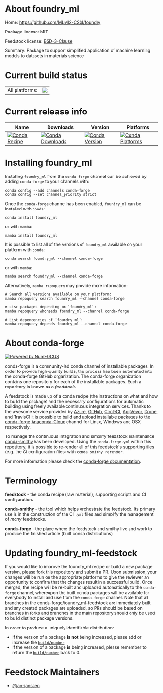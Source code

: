 About foundry_ml
================

Home: https://github.com/MLMI2-CSSI/foundry

Package license: MIT

Feedstock license: [BSD-3-Clause](https://github.com/conda-forge/foundry_ml-feedstock/blob/main/LICENSE.txt)

Summary: Package to support simplified application of machine learning models to datasets in materials science

Current build status
====================


<table><tr><td>All platforms:</td>
    <td>
      <a href="https://dev.azure.com/conda-forge/feedstock-builds/_build/latest?definitionId=16692&branchName=main">
        <img src="https://dev.azure.com/conda-forge/feedstock-builds/_apis/build/status/foundry_ml-feedstock?branchName=main">
      </a>
    </td>
  </tr>
</table>

Current release info
====================

| Name | Downloads | Version | Platforms |
| --- | --- | --- | --- |
| [![Conda Recipe](https://img.shields.io/badge/recipe-foundry_ml-green.svg)](https://anaconda.org/conda-forge/foundry_ml) | [![Conda Downloads](https://img.shields.io/conda/dn/conda-forge/foundry_ml.svg)](https://anaconda.org/conda-forge/foundry_ml) | [![Conda Version](https://img.shields.io/conda/vn/conda-forge/foundry_ml.svg)](https://anaconda.org/conda-forge/foundry_ml) | [![Conda Platforms](https://img.shields.io/conda/pn/conda-forge/foundry_ml.svg)](https://anaconda.org/conda-forge/foundry_ml) |

Installing foundry_ml
=====================

Installing `foundry_ml` from the `conda-forge` channel can be achieved by adding `conda-forge` to your channels with:

```
conda config --add channels conda-forge
conda config --set channel_priority strict
```

Once the `conda-forge` channel has been enabled, `foundry_ml` can be installed with `conda`:

```
conda install foundry_ml
```

or with `mamba`:

```
mamba install foundry_ml
```

It is possible to list all of the versions of `foundry_ml` available on your platform with `conda`:

```
conda search foundry_ml --channel conda-forge
```

or with `mamba`:

```
mamba search foundry_ml --channel conda-forge
```

Alternatively, `mamba repoquery` may provide more information:

```
# Search all versions available on your platform:
mamba repoquery search foundry_ml --channel conda-forge

# List packages depending on `foundry_ml`:
mamba repoquery whoneeds foundry_ml --channel conda-forge

# List dependencies of `foundry_ml`:
mamba repoquery depends foundry_ml --channel conda-forge
```


About conda-forge
=================

[![Powered by
NumFOCUS](https://img.shields.io/badge/powered%20by-NumFOCUS-orange.svg?style=flat&colorA=E1523D&colorB=007D8A)](https://numfocus.org)

conda-forge is a community-led conda channel of installable packages.
In order to provide high-quality builds, the process has been automated into the
conda-forge GitHub organization. The conda-forge organization contains one repository
for each of the installable packages. Such a repository is known as a *feedstock*.

A feedstock is made up of a conda recipe (the instructions on what and how to build
the package) and the necessary configurations for automatic building using freely
available continuous integration services. Thanks to the awesome service provided by
[Azure](https://azure.microsoft.com/en-us/services/devops/), [GitHub](https://github.com/),
[CircleCI](https://circleci.com/), [AppVeyor](https://www.appveyor.com/),
[Drone](https://cloud.drone.io/welcome), and [TravisCI](https://travis-ci.com/)
it is possible to build and upload installable packages to the
[conda-forge](https://anaconda.org/conda-forge) [Anaconda-Cloud](https://anaconda.org/)
channel for Linux, Windows and OSX respectively.

To manage the continuous integration and simplify feedstock maintenance
[conda-smithy](https://github.com/conda-forge/conda-smithy) has been developed.
Using the ``conda-forge.yml`` within this repository, it is possible to re-render all of
this feedstock's supporting files (e.g. the CI configuration files) with ``conda smithy rerender``.

For more information please check the [conda-forge documentation](https://conda-forge.org/docs/).

Terminology
===========

**feedstock** - the conda recipe (raw material), supporting scripts and CI configuration.

**conda-smithy** - the tool which helps orchestrate the feedstock.
                   Its primary use is in the construction of the CI ``.yml`` files
                   and simplify the management of *many* feedstocks.

**conda-forge** - the place where the feedstock and smithy live and work to
                  produce the finished article (built conda distributions)


Updating foundry_ml-feedstock
=============================

If you would like to improve the foundry_ml recipe or build a new
package version, please fork this repository and submit a PR. Upon submission,
your changes will be run on the appropriate platforms to give the reviewer an
opportunity to confirm that the changes result in a successful build. Once
merged, the recipe will be re-built and uploaded automatically to the
`conda-forge` channel, whereupon the built conda packages will be available for
everybody to install and use from the `conda-forge` channel.
Note that all branches in the conda-forge/foundry_ml-feedstock are
immediately built and any created packages are uploaded, so PRs should be based
on branches in forks and branches in the main repository should only be used to
build distinct package versions.

In order to produce a uniquely identifiable distribution:
 * If the version of a package **is not** being increased, please add or increase
   the [``build/number``](https://docs.conda.io/projects/conda-build/en/latest/resources/define-metadata.html#build-number-and-string).
 * If the version of a package **is** being increased, please remember to return
   the [``build/number``](https://docs.conda.io/projects/conda-build/en/latest/resources/define-metadata.html#build-number-and-string)
   back to 0.

Feedstock Maintainers
=====================

* [@jan-janssen](https://github.com/jan-janssen/)

